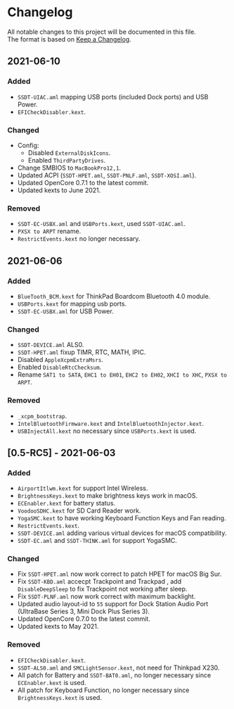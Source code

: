 # Changelog
All notable changes to this project will be documented in this file.  
The format is based on [Keep a Changelog](https://keepachangelog.com/en/1.0.0/).

## 2021-06-10
### Added
- `SSDT-UIAC.aml` mapping USB ports (included Dock ports) and USB Power.
- `EFICheckDisabler.kext`.
### Changed
- Config:
    - Disabled `ExternalDiskIcons`.
    - Enabled `ThirdPartyDrives`.
- Change SMBIOS to `MacBookPro12,1`.
- Updated ACPI (`SSDT-HPET.aml`, `SSDT-PNLF.aml`, `SSDT-XOSI.aml`).
- Updated OpenCore 0.7.1 to the latest commit.
- Updated kexts to June 2021.
### Removed
- `SSDT-EC-USBX.aml` and `USBPorts.kext`, used `SSDT-UIAC.aml`.
- `PXSX to ARPT` rename.
- `RestrictEvents.kext` no longer necessary.

## 2021-06-06
### Added
- `BlueTooth_BCM.kext` for ThinkPad Boardcom Bluetooth 4.0 module.
- `USBPorts.kext` for mapping usb ports.
- `SSDT-EC-USBX.aml` for USB Power.
### Changed
- `SSDT-DEVICE.aml` ALS0.
- `SSDT-HPET.aml` fixup TIMR, RTC, MATH, IPIC.
- Disabled `AppleXcpmExtraMsrs`.
- Enabled `DisableRtcChecksum`.
- Rename `SAT1 to SATA`, `EHC1 to EH01`, `EHC2 to EH02`, `XHCI to XHC`, `PXSX to ARPT`.
### Removed
- `_xcpm_bootstrap`.
- `IntelBluetoothFirmware.kext` and `IntelBluetoothInjector.kext`.
- `USBInjectAll.kext` no necessary since `USBPorts.kext` is used.

## [0.5-RC5] - 2021-06-03
### Added
- `AirportItlwm.kext` for support Intel Wireless.
- `BrightnessKeys.kext` to make brightness keys work in macOS.
- `ECEnabler.kext` for battery status.
- `VoodooSDHC.kext` for SD Card Reader work.
- `YogaSMC.kext` to have working Keyboard Function Keys and Fan reading.
- `RestrictEvents.kext`.
- `SSDT-DEVICE.aml` adding various virtual devices for macOS compatibility.
- `SSDT-EC.aml` and `SSDT-THINK.aml` for support YogaSMC.
### Changed
- Fix `SSDT-HPET.aml` now work correct to patch HPET for macOS Big Sur.
- Fix `SSDT-KBD.aml` accecpt Trackpoint and Trackpad , add `DisableDeepSleep` to fix Trackpoint not working after sleep.
- Fix `SSDT-PLNF.aml` now work correct with maximum backlight.
- Updated audio layout-id to `55` support for Dock Station Audio Port (UltraBase Series 3, Mini Dock Plus Series 3).
- Updated OpenCore 0.7.0 to the latest commit.
- Updated kexts to May 2021.
### Removed
- `EFICheckDisabler.kext`.
- `SSDT-ALS0.aml` and `SMCLightSensor.kext`, not need for Thinkpad X230.
- All patch for Battery and `SSDT-BAT0.aml`, no longer necessary since `ECEnabler.kext` is used.
- All patch for Keyboard Function, no longer necessary since `BrightnessKeys.kext` is used.
